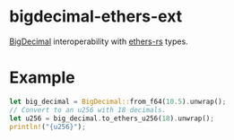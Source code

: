 # bigdecimal-ethers-ext
[BigDecimal][0] interoperability with [ethers-rs][1] types.

# Example
```rs
let big_decimal = BigDecimal::from_f64(10.5).unwrap();
// Convert to an u256 with 18 decimals.
let u256 = big_decimal.to_ethers_u256(18).unwrap();
println!("{u256}");
```

[0]: https://github.com/akubera/bigdecimal-rs
[1]: https://github.com/gakonst/ethers-rs

